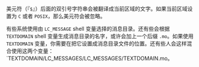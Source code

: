 美元符（『`$`』）后面的双引号字符串会被翻译成当前区域的文字。如果当前区域设置为 `C` 或者 `POSIX`，那么美元符会被忽略。

有些系统使用由 `LC_MESSAGE` shell 变量选择的消息目录。还有些会根据 `TEXTDOMAIN` shell 变量生成消息目录的名字，或许会加上一个后缀 `.mo`。如果使用 `TEXTDOMAIN` 变量，你需要在把它设置成消息目录文件的位置。还有些人会这样混合使用这两个变量：`TEXTDOMAIN/LC_MESSAGES/LC_MESSAGES/TEXTDOMAIN.mo。